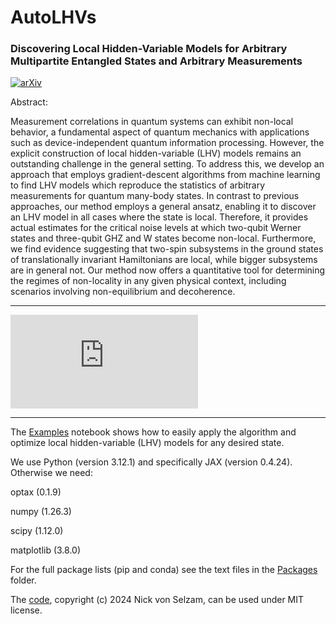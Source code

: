 # AutoLHVs

### Discovering Local Hidden-Variable Models for Arbitrary Multipartite Entangled States and Arbitrary Measurements

[![arXiv](https://img.shields.io/badge/arXiv-2407.04673-b31b1b.svg?style=plastic)](https://arxiv.org/abs/2407.04673)

Abstract:

Measurement correlations in quantum systems can exhibit non-local behavior, a fundamental aspect of quantum mechanics with applications such as device-independent quantum information processing. However, the explicit  construction of local hidden-variable (LHV) models remains an outstanding challenge in the general setting. To address this, we develop an approach that employs gradient-descent algorithms from machine learning to find LHV models which reproduce the statistics of arbitrary measurements for quantum many-body states. In contrast to previous approaches, our method employs a general ansatz, enabling it to discover an LHV model in all cases where the state is local. Therefore, it provides actual estimates for the critical noise levels at which two-qubit Werner states and three-qubit GHZ and W states become non-local. Furthermore, we find evidence suggesting that two-spin subsystems in the ground states of translationally invariant Hamiltonians are local, while bigger subsystems are in general not. Our method now offers a quantitative tool for determining the regimes of non-locality in any given physical context, including scenarios involving non-equilibrium and decoherence. 

--------------------------------------------------

![image](https://github.com/user-attachments/files/16366284/GitHub_teaser.pdf)

--------------------------------------------------

The [Examples](Code/Examples.ipynb) notebook shows how to easily apply the algorithm and optimize local hidden-variable (LHV) models for any desired state.

We use Python (version 3.12.1) and specifically JAX (version 0.4.24). Otherwise we need:

optax (0.1.9)

numpy (1.26.3)

scipy (1.12.0)

matplotlib (3.8.0)


For the full package lists (pip and conda) see the text files in the [Packages](Packages) folder.


The [code](Code), copyright (c) 2024 Nick von Selzam, can be used under MIT license.
